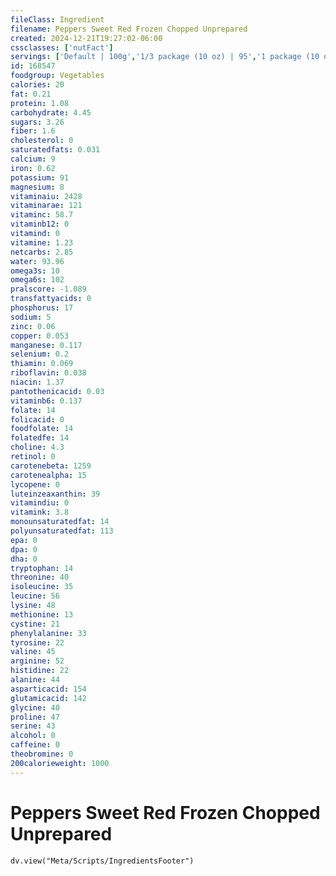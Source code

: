```yaml
---
fileClass: Ingredient
filename: Peppers Sweet Red Frozen Chopped Unprepared
created: 2024-12-21T19:27:02-06:00
cssclasses: ['nutFact']
servings: ['Default | 100g','1/3 package (10 oz) | 95','1 package (10 oz) | 284']
id: 168547
foodgroup: Vegetables
calories: 20
fat: 0.21
protein: 1.08
carbohydrate: 4.45
sugars: 3.26
fiber: 1.6
cholesterol: 0
saturatedfats: 0.031
calcium: 9
iron: 0.62
potassium: 91
magnesium: 8
vitaminaiu: 2428
vitaminarae: 121
vitaminc: 58.7
vitaminb12: 0
vitamind: 0
vitamine: 1.23
netcarbs: 2.85
water: 93.96
omega3s: 10
omega6s: 102
pralscore: -1.089
transfattyacids: 0
phosphorus: 17
sodium: 5
zinc: 0.06
copper: 0.053
manganese: 0.117
selenium: 0.2
thiamin: 0.069
riboflavin: 0.038
niacin: 1.37
pantothenicacid: 0.03
vitaminb6: 0.137
folate: 14
folicacid: 0
foodfolate: 14
folatedfe: 14
choline: 4.3
retinol: 0
carotenebeta: 1259
carotenealpha: 15
lycopene: 0
luteinzeaxanthin: 39
vitamindiu: 0
vitamink: 3.8
monounsaturatedfat: 14
polyunsaturatedfat: 113
epa: 0
dpa: 0
dha: 0
tryptophan: 14
threonine: 40
isoleucine: 35
leucine: 56
lysine: 48
methionine: 13
cystine: 21
phenylalanine: 33
tyrosine: 22
valine: 45
arginine: 52
histidine: 22
alanine: 44
asparticacid: 154
glutamicacid: 142
glycine: 40
proline: 47
serine: 43
alcohol: 0
caffeine: 0
theobromine: 0
200calorieweight: 1000
---
```


# Peppers Sweet Red Frozen Chopped Unprepared

```dataviewjs
dv.view("Meta/Scripts/IngredientsFooter")
```